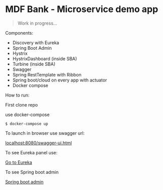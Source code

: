 # MDF Bank - Microservice demo app

 > Work in progress...
 
Components:

- Discovery with Eureka
- Spring Boot Admin
- Hystrix 
- HystrixDashboard (inside SBA)
- Turbine (inside SBA)
- Swagger
- Spring RestTemplate with Ribbon
- Spring boot/cloud on every app with actuator
- Docker compose

 How to run:

 First clone repo
 
 use docker-compose 
 
 `$ docker-compose up`
  
 To launch in browser use swagger url:

 [localhost:8080/swagger-ui.html](http://localhost:8080/swagger-ui.html)
 
 To see Eureka panel use:

 [Go to Eureka](http://localhost:8761)
 
 To see Spring boot admin
  
 [Spring boot admin](http://localhost:8090)
 
